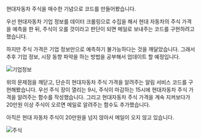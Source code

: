 현대자동차 주식을 매수한 기념으로 코드를 만들어봤습니다.

우선 현대자동차 기업 정보를 데이터 크롤링으로 수집을 해서 현대 자동차의 주식 가격을 예측을 한 뒤, 주식이 오를 것이라고 판단이 되면 메일로 보내주는 코드를 구현하려고 했습니다.

하지만 주식 가격은 기업 정보만으로 예측하기 불가능하다는 것을 깨달았습니다. 그래서 추후 기업 정보, 시장 동향 파악을 하는 방법을 공부해서 업데이트 할 예정입니다.

![기업정보](https://github.com/Leekhoo/stock/assets/137920352/71dbd0f5-4e44-4055-ad81-ffe8bc5e3770)

위의 문제점을 깨닫고, 단순히 현대자동차 주식 가격을 알려주는 알림 서비스 코드를 구현해봤습니다.
우선 주식 장이 열리는 9시, 주식이 마감하는 15시에 현대자동차 주식 가격을 알려주는 함수를 작성했습니다.
그리고 현대자동차 주식 가격을 계속 지켜보다가 20만원 이상 주식이 오르면 메일로 알려주는 함수도 추가했습니다.

아직은 현대 자동차 주식이 20만원을 넘지 않아서 메일이 오지 않고 있습니다.

![주식](https://github.com/Leekhoo/stock/assets/137920352/a01e3634-3ec5-473a-b3a2-8de4495d9ae5)
